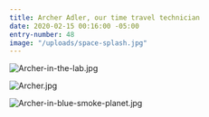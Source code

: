 ```yaml
---
title: Archer Adler, our time travel technician
date: 2020-02-15 00:16:00 -05:00
entry-number: 48
image: "/uploads/space-splash.jpg"
---
```


![Archer-in-the-lab.jpg](/uploads/Archer-in-the-lab.jpg)

![Archer.jpg](/uploads/Archer.jpg)

![Archer-in-blue-smoke-planet.jpg](/uploads/Archer-in-blue-smoke-planet.jpg)